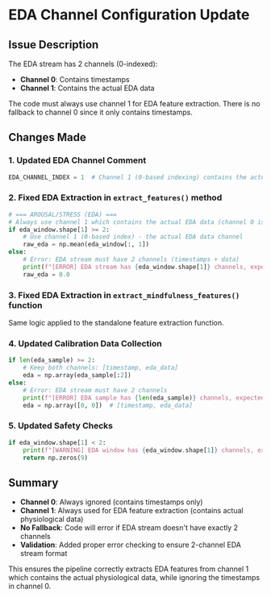 # EDA Channel Configuration Update

## Issue Description
The EDA stream has 2 channels (0-indexed):
- **Channel 0**: Contains timestamps 
- **Channel 1**: Contains the actual EDA data

The code must always use channel 1 for EDA feature extraction. There is no fallback to channel 0 since it only contains timestamps.

## Changes Made

### 1. Updated EDA Channel Comment
```python
EDA_CHANNEL_INDEX = 1  # Channel 1 (0-based indexing) contains the actual EDA data; Channel 0 contains timestamps
```

### 2. Fixed EDA Extraction in `extract_features()` method
```python
# === AROUSAL/STRESS (EDA) ===
# Always use channel 1 which contains the actual EDA data (channel 0 is timestamps)
if eda_window.shape[1] >= 2:
    # Use channel 1 (0-based index) - the actual EDA data channel
    raw_eda = np.mean(eda_window[:, 1])
else:
    # Error: EDA stream must have 2 channels (timestamps + data)
    print(f"[ERROR] EDA stream has {eda_window.shape[1]} channels, expected 2 (timestamps + data)")
    raw_eda = 0.0
```

### 3. Fixed EDA Extraction in `extract_mindfulness_features()` function
Same logic applied to the standalone feature extraction function.

### 4. Updated Calibration Data Collection
```python
if len(eda_sample) >= 2:
    # Keep both channels: [timestamp, eda_data]
    eda = np.array(eda_sample[:2])
else:
    # Error: EDA stream must have 2 channels
    print(f"[ERROR] EDA sample has {len(eda_sample)} channels, expected 2")
    eda = np.array([0, 0])  # [timestamp, eda_data]
```

### 5. Updated Safety Checks
```python
if eda_window.shape[1] < 2:
    print(f"[WARNING] EDA window has {eda_window.shape[1]} channels, expected 2 (timestamp + data)")
    return np.zeros(9)
```

## Summary
- **Channel 0**: Always ignored (contains timestamps only)
- **Channel 1**: Always used for EDA feature extraction (contains actual physiological data)
- **No Fallback**: Code will error if EDA stream doesn't have exactly 2 channels
- **Validation**: Added proper error checking to ensure 2-channel EDA stream format

This ensures the pipeline correctly extracts EDA features from channel 1 which contains the actual physiological data, while ignoring the timestamps in channel 0.
